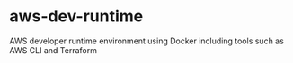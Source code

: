 # aws-dev-runtime
AWS developer runtime environment using Docker including tools such as AWS CLI and Terraform
